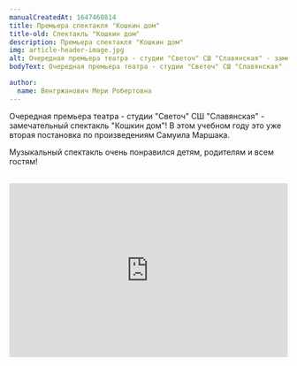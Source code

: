 ```yaml
---
manualCreatedAt: 1647460814
title: Премьера спектакля "Кошкин дом"
title-old: Спектакль "Кошкин дом"
description: Премьера спектакля "Кошкин дом"
img: article-header-image.jpg
alt: Очередная премьера театра - студии "Светоч" СШ "Славянская" - замечательный спектакль "Кошкин дом". 
bodyText: Очередная премьера театра - студии "Светоч" СШ "Славянская" - замечательный спектакль "Кошкин дом"! В этом учебном году это уже вторая постановка по произведениям Самуила Маршака. Музыкальный спектакль очень понравился детям,  родителям и всем  гостям!

author:
  name: Венгржанович Мери Робертовна
---
```


<p>Очередная премьера театра - студии "Светоч" СШ "Славянская" - замечательный спектакль "Кошкин дом"! В этом учебном году это уже вторая постановка по произведениям Самуила Маршака.</p>
<p>Музыкальный спектакль очень понравился детям,  родителям и всем  гостям!</p>

<br>
<div style="text-align: center; max-width: 100%">
<iframe style="width: 560px; max-width: 100%" height="315" src="https://www.youtube.com/embed/mdFR1HYVZD8" title="YouTube video player" frameborder="0" allow="accelerometer; autoplay; clipboard-write; encrypted-media; gyroscope; picture-in-picture" allowfullscreen></iframe>
</div>


